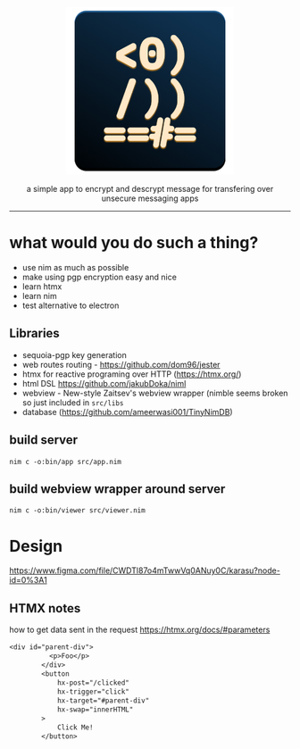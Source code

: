 <p align="center"><img width="300px" src="/bin/icon-dark.png" />
</p>
<p align="center">a simple app to encrypt and descrypt message for transfering over unsecure messaging apps</p>
<hr>

# what would you do such a thing?
- use nim as much as possible
- make using pgp encryption easy and nice
- learn htmx
- learn nim
- test alternative to electron 


## Libraries
- sequoia-pgp key generation
- web routes routing - https://github.com/dom96/jester
- htmx for reactive programing over HTTP (https://htmx.org/)
- html DSL https://github.com/jakubDoka/niml
- webview -  New-style Zaitsev's webview wrapper (nimble seems broken so just included in `src/libs`
- database (https://github.com/ameerwasi001/TinyNimDB)

## build server
```
nim c -o:bin/app src/app.nim
```

## build webview wrapper around server
```
nim c -o:bin/viewer src/viewer.nim
```

# Design

https://www.figma.com/file/CWDTl87o4mTwwVq0ANuy0C/karasu?node-id=0%3A1

## HTMX notes

how to get data sent in the request
https://htmx.org/docs/#parameters

```
<div id="parent-div">
          <p>Foo</p>
        </div>
        <button 
            hx-post="/clicked"
            hx-trigger="click"
            hx-target="#parent-div"
            hx-swap="innerHTML"
        >
            Click Me!
        </button>
```        





